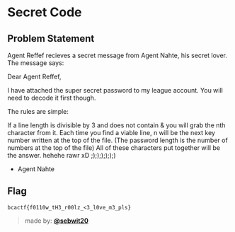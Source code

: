 # Secret Code

## Problem Statement
Agent Reffef recieves a secret message from Agent Nahte, his secret lover. The message says:

Dear Agent Reffef,

I have attached the super secret password to my league account.
You will need to decode it first though.

The rules are simple:

If a line length is divisible by 3 and does not contain & you will grab the nth character from it.
Each time you find a viable line, n will be the next key number written at the top of the file.
(The password length is the number of numbers at the top of the file)
All of these characters put together will be the answer.
hehehe rawr xD ;);););););)

- Agent Nahte

## Flag
`bcactf{f0110w_tH3_r00lz_<3_l0ve_m3_pls}`

> made by: [**@sebwit20**](https://github.com/sebwit20)